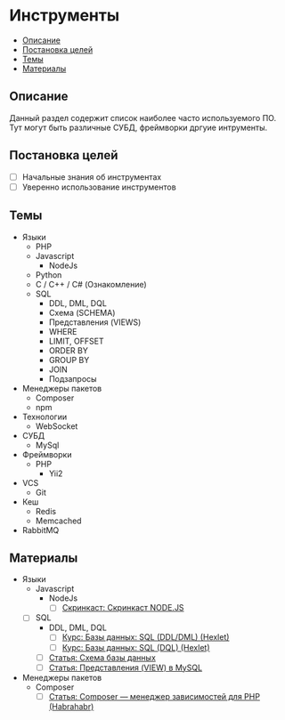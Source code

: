 # Инструменты #

- [Описание](#Описание)
- [Постановка целей](#Постановка-целей)
- [Темы](#Темы)
- [Материалы](#Материалы)

## Описание ##
Данный раздел содержит список наиболее часто используемого ПО. Тут могут быть различные СУБД, фреймворки дргуие интрументы.

## Постановка целей ##
- [ ] Начальные знания об инструментах
- [ ] Уверенно использование инструментов

## Темы ##
- Языки
	- PHP
	- Javascript
		- NodeJs
	- Python
	- C / C++ / C# (Ознакомление)
	- SQL
		- DDL, DML, DQL
		- Схема (SCHEMA)
		- Представления (VIEWS)
		- WHERE
		- LIMIT, OFFSET
		- ORDER BY
		- GROUP BY
		- JOIN
		- Подзапросы
- Менеджеры пакетов
	- Composer
	- npm
- Технологии
	- WebSocket
- СУБД
	- MySql
- Фреймворки
	- PHP
		- Yii2
- VCS
	- Git
- Кеш
	- Redis
	- Memcached
- RabbitMQ

## Материалы ##
- Языки
	- Javascript
		- NodeJs
			- [ ] [Скринкаст: Скринкаст NODE.JS](https://learn.javascript.ru/screencast/nodejs)
	- [ ] SQL
		- DDL, DML, DQL
			- [ ] [Курс: Базы данных: SQL (DDL/DML) (Hexlet)](https://ru.hexlet.io/courses/postgresql-ddl)
			- [ ] [Курс: Базы данных: SQL (DQL) (Hexlet)](https://ru.hexlet.io/courses/sql-dql)
		- [ ] [Статья: Схема базы данных](https://ru.wikipedia.org/wiki/%D0%A1%D1%85%D0%B5%D0%BC%D0%B0_%D0%B1%D0%B0%D0%B7%D1%8B_%D0%B4%D0%B0%D0%BD%D0%BD%D1%8B%D1%85)
		- [ ] [Статья: Представления (VIEW) в MySQL](https://habrahabr.ru/post/47031/)
- Менеджеры пакетов
	- Composer
		- [ ] [Статья: Composer — менеджер зависимостей для PHP (Habrahabr)](https://habrahabr.ru/post/145946/)
